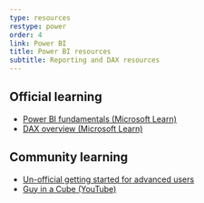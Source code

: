 ```yaml
---
type: resources
restype: power
order: 4
link: Power BI
title: Power BI resources
subtitle: Reporting and DAX resources
---
```


## Official learning

* [Power BI fundamentals (Microsoft Learn)](https://learn.microsoft.com/power-bi/fundamentals/)
* [DAX overview (Microsoft Learn)](https://learn.microsoft.com/dax/dax-overview)

## Community learning

* [Un-official getting started for advanced users](https://www.youtube.com/watch?v=Ncp6ZCz1VoA)
* [Guy in a Cube (YouTube)](https://www.youtube.com/@GuyinaCube)
